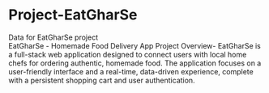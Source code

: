 # Project-EatGharSe
Data for EatGharSe project
<br>
EatGharSe - Homemade Food Delivery App
Project Overview-
EatGharSe is a full-stack web application designed to connect users with local home chefs for ordering authentic, homemade food. The application focuses on a user-friendly interface and a real-time, data-driven experience, complete with a persistent shopping cart and user authentication.


